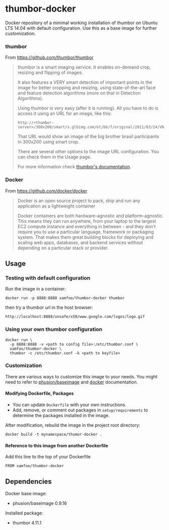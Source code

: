 # thumbor-docker

Docker repository of a minimal working installation of thumbor on Ubuntu LTS
14.04 with default configuration. Use this as a base image for further
customization.

### thumbor

From https://github.com/thumbor/thumbor

> thumbor is a smart imaging service. It enables on-demand crop, resizing and flipping of images.
>
> It also features a VERY smart detection of important points in the image for better cropping and resizing, using state-of-the-art face and feature detection algorithms (more on that in Detection Algorithms).
>
> Using thumbor is very easy (after it is running). All you have to do is access it using an URL for an image, like this:
>
> ```
> http://<thumbor-server>/300x200/smart/s.glbimg.com/et/bb/f/original/2011/03/24/VN0JiwzmOw0b0lg.jpg
> ```
>
> That URL would show an image of the big brother brasil participants in 300x200 using smart crop.
>
> There are several other options to the image URL configuration. You can check them in the Usage page.
>
> For more information check [thumbor's
> documentation](https://github.com/globocom/thumbor/wiki "thumbor docs").

### Docker

From https://github.com/docker/docker

> Docker is an open source project to pack, ship and run any application as a lightweight container
>
> Docker containers are both hardware-agnostic and platform-agnostic. This means they can run anywhere, from your laptop to the largest EC2 compute instance and everything in between - and they don't require you to use a particular language, framework or packaging system. That makes them great building blocks for deploying and scaling web apps, databases, and backend services without depending on a particular stack or provider.

## Usage

### Testing with default configuration

Run the image in a container:

    docker run -p 8888:8888 xamfoo/thumbor-docker thumbor

then try a thumbor url in the host browser:

    http://localhost:8888/unsafe/x50/www.google.com/logos/logo.gif

### Using your own thumbor configuration

    docker run \
      -p 8888:8888 -v <path to config file>:/etc/thumbor.conf \
      xamfoo/thumbor-docker \
      thumbor -c /etc/thumbor.conf -k <path to keyfile>

### Customization

There are various ways to customize this image to your needs. You might need to
refer to [phusion/baseimage](https://github.com/phusion/baseimage-docker) and
[docker](https://docs.docker.com/) documentation.

#### Modifying Dockerfile, Packages

- You can update `Dockerfile` with your own instructions.
- Add, remove, or comment out packages in `setup/requirements` to determine
  the packages installed in the image.

After modification, rebuild the image in the project root directory:

    docker build -t mynamespace/thumor-docker .

#### Reference to this image from another Dockerfile

Add this line to the top of your Dockerfile

    FROM xamfoo/thumbor-docker

## Dependencies

Docker base image:

- phusion/baseimage 0.9.16

Installed package:

- thumbor 4.11.1
